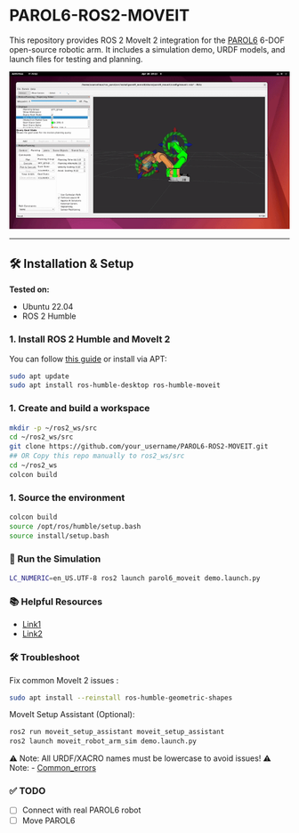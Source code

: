 # PAROL6-ROS2-MOVEIT

This repository provides ROS 2 MoveIt 2 integration for the [PAROL6](https://github.com/PCrnjak/PAROL6-Desktop-robot-arm) 6-DOF open-source robotic arm. It includes a simulation demo, URDF models, and launch files for testing and planning.

![PAROL6 Demo](MEDIA/PAROL6_moveit_gif.gif)

---

## 🛠️ Installation & Setup

**Tested on:**
- Ubuntu 22.04
- ROS 2 Humble

### 1. Install ROS 2 Humble and MoveIt 2

You can follow [this guide](https://aleksandarhaber.com/how-to-properly-install-moveit2-in-ros2-humble-and-fix-tutorial-errors/) or install via APT:

```bash
sudo apt update
sudo apt install ros-humble-desktop ros-humble-moveit
```

### 1. Create and build a workspace

```bash
mkdir -p ~/ros2_ws/src
cd ~/ros2_ws/src
git clone https://github.com/your_username/PAROL6-ROS2-MOVEIT.git 
## OR Copy this repo manually to ros2_ws/src
cd ~/ros2_ws
colcon build
```

### 1.  Source the environment

```bash
colcon build
source /opt/ros/humble/setup.bash
source install/setup.bash
```

### 🚀 Run the Simulation
```bash
LC_NUMERIC=en_US.UTF-8 ros2 launch parol6_moveit demo.launch.py
```

### 📚 Helpful Resources
- [Link1](https://www.youtube.com/watch?v=M2yiVbJmzKY&list=PLeEzO_sX5H6TNMBiworxO8RpQlcYfl54y&index=10)
- [Link2](https://www.youtube.com/watch?v=nZqTdzGAfYs)


### 🛠️ Troubleshoot

Fix common MoveIt 2 issues : 

```bash
sudo apt install --reinstall ros-humble-geometric-shapes
```

MoveIt Setup Assistant (Optional):
```bash
ros2 run moveit_setup_assistant moveit_setup_assistant
ros2 launch moveit_robot_arm_sim demo.launch.py
```

⚠️ Note: All URDF/XACRO names must be lowercase to avoid issues!
⚠️ Note: - [Common_errors](https://robotics.stackexchange.com/questions/103300/error-loading-custom-robotic-manipulator-model-in-moveit2-on-ros2-humbleerror-l)


### ✅ TODO

- [ ] Connect with real PAROL6 robot
- [ ] Move PAROL6  